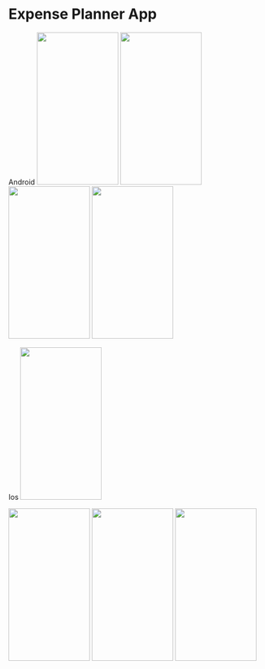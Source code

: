 # Expense Planner App

Android
<img src="https://user-images.githubusercontent.com/52490093/180881028-db94c55c-5769-4544-8e40-089b3d866613.png" width="160" height="300">
<img src="https://user-images.githubusercontent.com/52490093/180881057-77b3f56e-f22b-4f3a-8689-2460e9d40eb8.png" width="160" height="300">
<img src="https://user-images.githubusercontent.com/52490093/180881064-0bf33e56-a1da-4337-aeab-d350cf2bb356.png" width="160" height="300">
<img src="https://user-images.githubusercontent.com/52490093/180881067-2fc1ecdc-6e49-4e38-a3b3-19950b840f92.png" width="160" height="300">

Ios
<img src="https://user-images.githubusercontent.com/52490093/180881138-15abc6f6-5191-49f9-a2dc-e8064c3613e8.png" width="160" height="300">

<img src="https://user-images.githubusercontent.com/52490093/180881143-472a43f2-268f-4c2f-9cd1-4ff7f75d174c.png" width="160" height="300">

<img src="https://user-images.githubusercontent.com/52490093/180881148-7413df6a-6bcb-463c-b139-450da57cf29c.png" width="160" height="300">

<img src="https://user-images.githubusercontent.com/52490093/180881150-560b625e-281a-46d8-a896-5e441944207d.png" width="160" height="300">
